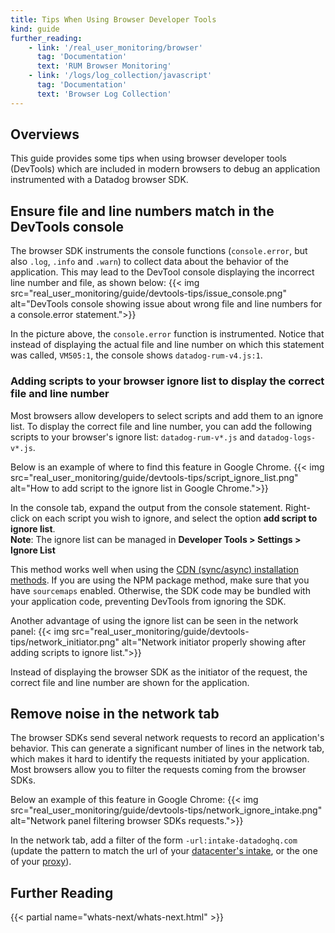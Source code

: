 ```yaml
---
title: Tips When Using Browser Developer Tools
kind: guide
further_reading:
    - link: '/real_user_monitoring/browser'
      tag: 'Documentation'
      text: 'RUM Browser Monitoring'
    - link: '/logs/log_collection/javascript'
      tag: 'Documentation'
      text: 'Browser Log Collection'
---
```


## Overviews

This guide provides some tips when using browser developer tools (DevTools) which are included in modern browsers to debug an application instrumented with a Datadog browser SDK.

## Ensure file and line numbers match in the DevTools console

The browser SDK instruments the console functions (`console.error`, but also `.log`, `.info` and `.warn`) to collect data about the behavior of the application.
This may lead to the DevTool console displaying the incorrect line number and file, as shown below:
{{< img src="real_user_monitoring/guide/devtools-tips/issue_console.png" alt="DevTools console showing issue about wrong file and line numbers for a console.error statement.">}}

In the picture above, the `console.error` function is instrumented. Notice that instead of displaying the actual file and line number on which this statement was called, `VM505:1`, the console shows `datadog-rum-v4.js:1`.

### Adding scripts to your browser ignore list to display the correct file and line number

Most browsers allow developers to select scripts and add them to an ignore list. To display the correct file and line number, you can add the following scripts to your browser's ignore list: `datadog-rum-v*.js` and `datadog-logs-v*.js`.

Below is an example of where to find this feature in Google Chrome.
{{< img src="real_user_monitoring/guide/devtools-tips/script_ignore_list.png" alt="How to add script to the ignore list in Google Chrome.">}}

In the console tab, expand the output from the console statement. Right-click on each script you wish to ignore, and select the option **add script to ignore list**.\
**Note**: The ignore list can be managed in **Developer Tools > Settings > Ignore List**

This method works well when using the [CDN (sync/async) installation methods][3]. If you are using the NPM package method, make sure that you have `sourcemaps` enabled. Otherwise, the SDK code may be bundled with your application code, preventing DevTools from ignoring the SDK.

Another advantage of using the ignore list can be seen in the network panel:
{{< img src="real_user_monitoring/guide/devtools-tips/network_initiator.png" alt="Network initiator properly showing after adding scripts to ignore list.">}}

Instead of displaying the browser SDK as the initiator of the request, the correct file and line number are shown for the application.

## Remove noise in the network tab

The browser SDKs send several network requests to record an application's behavior. This can generate a significant number of lines in the network tab, which makes it hard to identify the requests initiated by your application. Most browsers allow you to filter the requests coming from the browser SDKs.

Below an example of this feature in Google Chrome:
{{< img src="real_user_monitoring/guide/devtools-tips/network_ignore_intake.png" alt="Network panel filtering browser SDKs requests.">}}

In the network tab, add a filter of the form `-url:intake-datadoghq.com` (update the pattern to match the url of your [datacenter's intake][1], or the one of your [proxy][2]).

## Further Reading

{{< partial name="whats-next/whats-next.html" >}}

[1]: /getting_started/site
[2]: /real_user_monitoring/guide/proxy-rum-data
[3]: /real_user_monitoring/browser/#choose-the-right-installation-method
